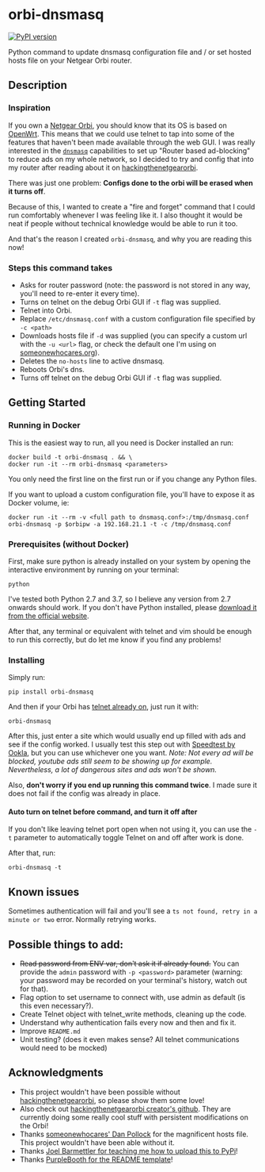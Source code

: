 # orbi-dnsmasq

[![PyPI version](https://badge.fury.io/py/orbi-dnsmasq.svg)](https://badge.fury.io/py/orbi-dnsmasq)

Python command to update dnsmasq configuration file and / or set hosted hosts file on your Netgear Orbi router.

## Description

### Inspiration

If you own a [Netgear Orbi](https://www.netgear.com/orbi/), you should know that its OS is based on [OpenWrt](https://openwrt.org/).
This means that we could use telnet to tap into some of the features that haven't been made available through the web GUI.
I was really interested in the [`dnsmasq`](https://en.wikipedia.org/wiki/Dnsmasq) capabilities to set up "Router based 
ad-blocking" to reduce ads on my whole network, so I decided to try and config that into my router after reading about it on 
[hackingthenetgearorbi](https://hackingthenetgearorbi.wordpress.com/).

There was just one problem: **Configs done to the orbi will be erased when it turns off**.

Because of this, I wanted to create a "fire and forget" command that I could run comfortably whenever I was feeling like it.
I also thought it would be neat if people without technical knowledge would be able to run it too.

And that's the reason I created `orbi-dnsmasq`, and why you are reading this now!

### Steps this command takes

- Asks for router password (note: the password is not stored in any way, you'll need to re-enter it every time).
- Turns on telnet on the debug Orbi GUI if `-t` flag was supplied.
- Telnet into Orbi.
- Replace `/etc/dnsmasq.conf` with a custom configuration file specified by `-c <path>`
- Downloads hosts file if `-d` was supplied (you can specify a custom url with the `-u <url>` flag, or check the default one I'm using 
on [someonewhocares.org](https://someonewhocares.org/hosts/)).
- Deletes the `no-hosts` line to active dnsmasq.
- Reboots Orbi's dns.
- Turns off telnet  on the debug Orbi GUI if `-t` flag was supplied.

## Getting Started

### Running in Docker

This is the easiest way to run, all you need is Docker installed an run:
```
docker build -t orbi-dnsmasq . && \
docker run -it --rm orbi-dnsmasq <parameters>
```
You only need the first line on the first run or if you change any Python files.

If you want to upload a custom configuration file, you'll have to expose it as Docker volume, ie:
```
docker run -it --rm -v <full path to dnsmasq.conf>:/tmp/dnsmasq.conf orbi-dnsmasq -p $orbipw -a 192.168.21.1 -t -c /tmp/dnsmasq.conf
```


### Prerequisites (without Docker)

First, make sure python is already installed on your system by opening the interactive environment by running on your terminal:
 
```
python
```

I've tested both Python 2.7 and 3.7, so I believe any version from 2.7 onwards should work.
If you don't have Python installed, please [download it from the official website](https://www.python.org/downloads/). 

After that, any terminal or equivalent with telnet and vim should be enough to run this correctly, but do let me know 
if you find any problems!

### Installing

Simply run:

```
pip install orbi-dnsmasq
```

And then if your Orbi has [telnet already on](https://oldwiki.archive.openwrt.org/toh/netgear/telnet.console), just run it with:
```
orbi-dnsmasq
```

After this, just enter a site which would usually end up filled with ads and see if the config worked. I usually test 
this step out with [Speedtest by Ookla](https://www.speedtest.net/), but you can use whichever one you want. _Note: 
Not every ad will be blocked, youtube ads still seem to be showing up for example. Nevertheless, a lot of dangerous sites and ads won't
 be shown._

Also, **don't worry if you end up running this command twice**. I made sure it does not fail if the config was already in place.

#### Auto turn on telnet before command, and turn it off after

If you don't like leaving telnet port open when not using it, you can use the `-t` parameter to automatically toggle Telnet on and off after work is done.

After that, run:

```
orbi-dnsmasq -t
```

## Known issues
Sometimes authentication will fail and you'll see a `ts not found, retry in a minute or two` error. Normally retrying works.

## Possible things to add:

- ~~Read password from ENV var, don't ask it if already found.~~ You can provide the `admin` password with `-p <password>` parameter (warning: your password may be recorded on your terminal's history, watch out for that).
- Flag option to set username to connect with, use admin as default (is this even necessary?).
- Create Telnet object with telnet_write methods, cleaning up the code.
- Understand why authentication fails every now and then and fix it.
- Improve `README.md`
- Unit testing? (does it even makes sense? All telnet communications would need to be mocked)

## Acknowledgments

- This project wouldn't have been possible without [hackingthenetgearorbi](https://hackingthenetgearorbi.wordpress.com/), 
so please show them some love!
- Also check out [hackingthenetgearorbi creator's github](https://github.com/tumescentrubor/Orbi-s-Non-Sufficit). 
They are currently doing some really cool stuff with persistent modifications on the Orbi!
- Thanks [someonewhocares' Dan Pollock](https://someonewhocares.org/hosts/) for the magnificent hosts file. This project 
wouldn't have been able without it.
- Thanks [Joel Barmettler for teaching me how to upload this to PyPi](https://medium.com/@joel.barmettler/how-to-upload-your-python-package-to-pypi-65edc5fe9c56)!
- Thanks [PurpleBooth for the README template](https://gist.github.com/PurpleBooth/109311bb0361f32d87a2)!

